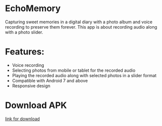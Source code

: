 # EchoMemory
Capturing sweet memories in a digital diary with a photo album and voice recording to preserve them forever.
This app is about recording audio along with a photo slider.

# Features:  
- Voice recording  
- Selecting photos from mobile or tablet for the recorded audio  
- Playing the recorded audio along with selected photos in a slider format  
- Compatible with Android 7 and above  
- Responsive design


# Download APK
[link for download](https://github.com/akramBagha/EchoMemory/releases/tag/record_voice_slider_image)
